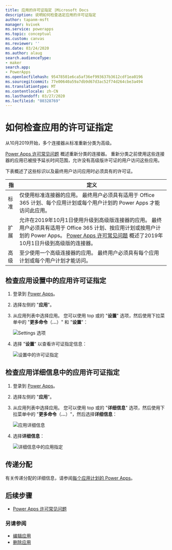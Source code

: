 ```yaml
---
title: 应用的许可证指定 |Microsoft Docs
description: 说明如何检查选定应用的许可证指定
author: tapanm-msft
manager: kvivek
ms.service: powerapps
ms.topic: conceptual
ms.custom: canvas
ms.reviewer: ''
ms.date: 03/24/2020
ms.author: alaug
search.audienceType:
- maker
search.app:
- PowerApps
ms.openlocfilehash: 95478501e6ca5af36ef993637b3612cdf1ea0196
ms.sourcegitcommit: 77e00640a59a7db9d67d3ac52f74d264cbe3a494
ms.translationtype: MT
ms.contentlocale: zh-CN
ms.lasthandoff: 03/27/2020
ms.locfileid: "80328769"
---
```

# <a name="how-to-check-license-designation-for-an-app"></a>如何检查应用的许可证指定

从10月2019开始，多个连接器从标准重新分类为高级。

[Power Apps 许可常见问题](https://docs.microsoft.com/power-platform/admin/powerapps-flow-licensing-faq#office-365) 概述重新分类的连接器。 重新分类之前使用这些连接器的应用已被授予延长时间范围，允许没有高级版许可证的用户访问这些应用。

下表概述了这些标识以及最终用户访问应用时必须具有的许可证。

| **指** | **定义**
|-|-|
| 标准 | 仅使用标准连接器的应用。 最终用户必须具有适用于 Office 365 计划、每个应用计划或每个用户计划的 Power Apps 才能访问此应用。
| 扩展 | 允许在2019年10月1日使用升级到高级版连接器的应用。 最终用户必须具有适用于 Office 365 计划、按应用计划或按用户计划的 Power Apps。 [Power Apps 许可常见问题](https://docs.microsoft.com/power-platform/admin/powerapps-flow-licensing-faq#office-365) 概述了2019年10月1日升级到高级版的连接器。
| 高级 | 至少使用一个高级连接器的应用。 最终用户必须具有每个应用计划或每个用户计划才能访问。

## <a name="check-app-license-designation-from-app-settings"></a>检查应用设置中的应用许可证指定

1. 登录到 [Power Apps](https://make.powerapps.com)。

1. 选择左侧的 "**应用**"。

1. 从应用列表中选择应用。 您可以使用 top 或的 "**设置**" 选项，然后使用下拉菜单中的 "**更多命令**（**...**）" 和 "**设置**"：

    ![Settings 选项](media/license-designation/app-settings.png)

1. 选择 "**设置**" 以查看许可证指定信息：

    ![设置中的许可证指定](media/license-designation/settings-license-designation.png)

## <a name="check-app-license-designation-from-app-details"></a>检查应用详细信息中的应用许可证指定

1. 登录到 [Power Apps](https://make.powerapps.com)。

1. 选择左侧的 "**应用**"。

1. 从应用列表中选择应用。 您可以使用 top 或的 "**详细信息**" 选项，然后使用下拉菜单中的 "**更多命令**（**...**）"，然后选择**详细信息**：

    ![应用详细信息](media/license-designation/app-details.png)

1. 选择**详细信息**：

    ![详细信息中的应用指定](media/license-designation/app-details-page.png)

## <a name="pass-assignment"></a>传递分配

有关传递分配的详细信息，请参阅[每个应用计划的 Power Apps](https://docs.microsoft.com/power-platform/admin/about-powerapps-perapp#step-three-set-up-apps-to-use-per-app-plans)。

## <a name="next-steps"></a>后续步骤

- [Power Apps 许可常见问题](https://docs.microsoft.com/power-platform/admin/powerapps-flow-licensing-faq)

### <a name="see-also"></a>另请参阅

- [编辑应用](edit-app.md)
- [删除应用](delete-app.md)

